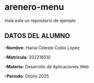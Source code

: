 # arenero-menu
Hola este un repositorio de ejemplo


## DATOS DEL ALUMNO

**-Nombre:** Hania Celeste Cobix López

**-Matricula:** 202216510

**-Materia:** Desarrollo de Aplicaciones Web

**-Periodo:** Otoño 2025
